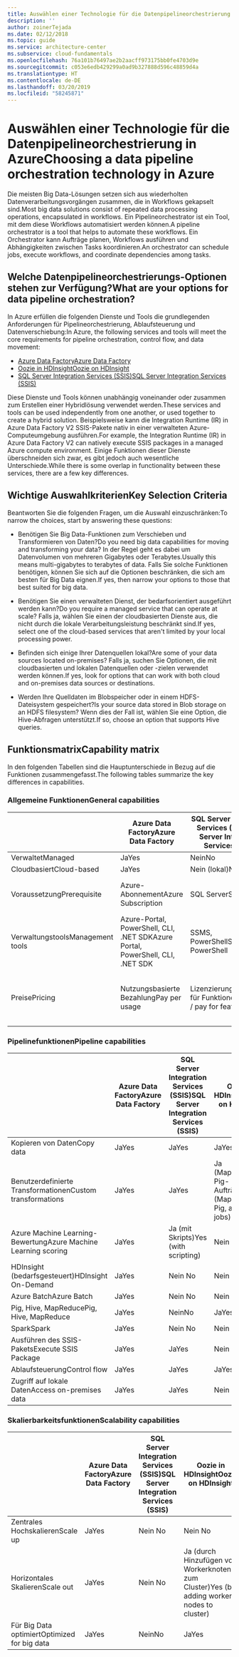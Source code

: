 ```yaml
---
title: Auswählen einer Technologie für die Datenpipelineorchestrierung
description: ''
author: zoinerTejada
ms.date: 02/12/2018
ms.topic: guide
ms.service: architecture-center
ms.subservice: cloud-fundamentals
ms.openlocfilehash: 76a101b76497ae2b2aacff973175bb0fe4703d9e
ms.sourcegitcommit: c053e6edb429299a0ad9b327888d596c48859d4a
ms.translationtype: HT
ms.contentlocale: de-DE
ms.lasthandoff: 03/20/2019
ms.locfileid: "58245871"
---
```

# <a name="choosing-a-data-pipeline-orchestration-technology-in-azure"></a><span data-ttu-id="ee6b4-102">Auswählen einer Technologie für die Datenpipelineorchestrierung in Azure</span><span class="sxs-lookup"><span data-stu-id="ee6b4-102">Choosing a data pipeline orchestration technology in Azure</span></span>

<span data-ttu-id="ee6b4-103">Die meisten Big Data-Lösungen setzen sich aus wiederholten Datenverarbeitungsvorgängen zusammen, die in Workflows gekapselt sind.</span><span class="sxs-lookup"><span data-stu-id="ee6b4-103">Most big data solutions consist of repeated data processing operations, encapsulated in workflows.</span></span> <span data-ttu-id="ee6b4-104">Ein Pipelineorchestrator ist ein Tool, mit dem diese Workflows automatisiert werden können.</span><span class="sxs-lookup"><span data-stu-id="ee6b4-104">A pipeline orchestrator is a tool that helps to automate these workflows.</span></span> <span data-ttu-id="ee6b4-105">Ein Orchestrator kann Aufträge planen, Workflows ausführen und Abhängigkeiten zwischen Tasks koordinieren.</span><span class="sxs-lookup"><span data-stu-id="ee6b4-105">An orchestrator can schedule jobs, execute workflows, and coordinate dependencies among tasks.</span></span>

## <a name="what-are-your-options-for-data-pipeline-orchestration"></a><span data-ttu-id="ee6b4-106">Welche Datenpipelineorchestrierungs-Optionen stehen zur Verfügung?</span><span class="sxs-lookup"><span data-stu-id="ee6b4-106">What are your options for data pipeline orchestration?</span></span>

<span data-ttu-id="ee6b4-107">In Azure erfüllen die folgenden Dienste und Tools die grundlegenden Anforderungen für Pipelineorchestrierung, Ablaufsteuerung und Datenverschiebung:</span><span class="sxs-lookup"><span data-stu-id="ee6b4-107">In Azure, the following services and tools will meet the core requirements for pipeline orchestration, control flow, and data movement:</span></span>

- [<span data-ttu-id="ee6b4-108">Azure Data Factory</span><span class="sxs-lookup"><span data-stu-id="ee6b4-108">Azure Data Factory</span></span>](/azure/data-factory/)
- [<span data-ttu-id="ee6b4-109">Oozie in HDInsight</span><span class="sxs-lookup"><span data-stu-id="ee6b4-109">Oozie on HDInsight</span></span>](/azure/hdinsight/hdinsight-use-oozie-linux-mac)
- [<span data-ttu-id="ee6b4-110">SQL Server Integration Services (SSIS)</span><span class="sxs-lookup"><span data-stu-id="ee6b4-110">SQL Server Integration Services (SSIS)</span></span>](/sql/integration-services/sql-server-integration-services)

<span data-ttu-id="ee6b4-111">Diese Dienste und Tools können unabhängig voneinander oder zusammen zum Erstellen einer Hybridlösung verwendet werden.</span><span class="sxs-lookup"><span data-stu-id="ee6b4-111">These services and tools can be used independently from one another, or used together to create a hybrid solution.</span></span> <span data-ttu-id="ee6b4-112">Beispielsweise kann die Integration Runtime (IR) in Azure Data Factory V2 SSIS-Pakete nativ in einer verwalteten Azure-Computeumgebung ausführen.</span><span class="sxs-lookup"><span data-stu-id="ee6b4-112">For example, the Integration Runtime (IR) in Azure Data Factory V2 can natively execute SSIS packages in a managed Azure compute environment.</span></span> <span data-ttu-id="ee6b4-113">Einige Funktionen dieser Dienste überschneiden sich zwar, es gibt jedoch auch wesentliche Unterschiede.</span><span class="sxs-lookup"><span data-stu-id="ee6b4-113">While there is some overlap in functionality between these services, there are a few key differences.</span></span>

## <a name="key-selection-criteria"></a><span data-ttu-id="ee6b4-114">Wichtige Auswahlkriterien</span><span class="sxs-lookup"><span data-stu-id="ee6b4-114">Key Selection Criteria</span></span>

<span data-ttu-id="ee6b4-115">Beantworten Sie die folgenden Fragen, um die Auswahl einzuschränken:</span><span class="sxs-lookup"><span data-stu-id="ee6b4-115">To narrow the choices, start by answering these questions:</span></span>

- <span data-ttu-id="ee6b4-116">Benötigen Sie Big Data-Funktionen zum Verschieben und Transformieren von Daten?</span><span class="sxs-lookup"><span data-stu-id="ee6b4-116">Do you need big data capabilities for moving and transforming your data?</span></span> <span data-ttu-id="ee6b4-117">In der Regel geht es dabei um Datenvolumen von mehreren Gigabytes oder Terabytes.</span><span class="sxs-lookup"><span data-stu-id="ee6b4-117">Usually this means multi-gigabytes to terabytes of data.</span></span> <span data-ttu-id="ee6b4-118">Falls Sie solche Funktionen benötigen, können Sie sich auf die Optionen beschränken, die sich am besten für Big Data eignen.</span><span class="sxs-lookup"><span data-stu-id="ee6b4-118">If yes, then narrow your options to those that best suited for big data.</span></span>

- <span data-ttu-id="ee6b4-119">Benötigen Sie einen verwalteten Dienst, der bedarfsorientiert ausgeführt werden kann?</span><span class="sxs-lookup"><span data-stu-id="ee6b4-119">Do you require a managed service that can operate at scale?</span></span> <span data-ttu-id="ee6b4-120">Falls ja, wählen Sie einen der cloudbasierten Dienste aus, die nicht durch die lokale Verarbeitungsleistung beschränkt sind.</span><span class="sxs-lookup"><span data-stu-id="ee6b4-120">If yes, select one of the cloud-based services that aren't limited by your local processing power.</span></span>

- <span data-ttu-id="ee6b4-121">Befinden sich einige Ihrer Datenquellen lokal?</span><span class="sxs-lookup"><span data-stu-id="ee6b4-121">Are some of your data sources located on-premises?</span></span> <span data-ttu-id="ee6b4-122">Falls ja, suchen Sie Optionen, die mit cloudbasierten und lokalen Datenquellen oder -zielen verwendet werden können.</span><span class="sxs-lookup"><span data-stu-id="ee6b4-122">If yes, look for options that can work with both cloud and on-premises data sources or destinations.</span></span>

- <span data-ttu-id="ee6b4-123">Werden Ihre Quelldaten im Blobspeicher oder in einem HDFS-Dateisystem gespeichert?</span><span class="sxs-lookup"><span data-stu-id="ee6b4-123">Is your source data stored in Blob storage on an HDFS filesystem?</span></span> <span data-ttu-id="ee6b4-124">Wenn dies der Fall ist, wählen Sie eine Option, die Hive-Abfragen unterstützt.</span><span class="sxs-lookup"><span data-stu-id="ee6b4-124">If so, choose an option that supports Hive queries.</span></span>

## <a name="capability-matrix"></a><span data-ttu-id="ee6b4-125">Funktionsmatrix</span><span class="sxs-lookup"><span data-stu-id="ee6b4-125">Capability matrix</span></span>

<span data-ttu-id="ee6b4-126">In den folgenden Tabellen sind die Hauptunterschiede in Bezug auf die Funktionen zusammengefasst.</span><span class="sxs-lookup"><span data-stu-id="ee6b4-126">The following tables summarize the key differences in capabilities.</span></span>

### <a name="general-capabilities"></a><span data-ttu-id="ee6b4-127">Allgemeine Funktionen</span><span class="sxs-lookup"><span data-stu-id="ee6b4-127">General capabilities</span></span>

| | <span data-ttu-id="ee6b4-128">Azure Data Factory</span><span class="sxs-lookup"><span data-stu-id="ee6b4-128">Azure Data Factory</span></span> | <span data-ttu-id="ee6b4-129">SQL Server Integration Services (SSIS)</span><span class="sxs-lookup"><span data-stu-id="ee6b4-129">SQL Server Integration Services (SSIS)</span></span> | <span data-ttu-id="ee6b4-130">Oozie in HDInsight</span><span class="sxs-lookup"><span data-stu-id="ee6b4-130">Oozie on HDInsight</span></span>
| --- | --- | --- | --- |
| <span data-ttu-id="ee6b4-131">Verwaltet</span><span class="sxs-lookup"><span data-stu-id="ee6b4-131">Managed</span></span> | <span data-ttu-id="ee6b4-132">Ja</span><span class="sxs-lookup"><span data-stu-id="ee6b4-132">Yes</span></span> | <span data-ttu-id="ee6b4-133">Nein</span><span class="sxs-lookup"><span data-stu-id="ee6b4-133">No</span></span> | <span data-ttu-id="ee6b4-134">Ja</span><span class="sxs-lookup"><span data-stu-id="ee6b4-134">Yes</span></span> |
| <span data-ttu-id="ee6b4-135">Cloudbasiert</span><span class="sxs-lookup"><span data-stu-id="ee6b4-135">Cloud-based</span></span> | <span data-ttu-id="ee6b4-136">Ja</span><span class="sxs-lookup"><span data-stu-id="ee6b4-136">Yes</span></span> | <span data-ttu-id="ee6b4-137">Nein (lokal)</span><span class="sxs-lookup"><span data-stu-id="ee6b4-137">No (local)</span></span> | <span data-ttu-id="ee6b4-138">Ja</span><span class="sxs-lookup"><span data-stu-id="ee6b4-138">Yes</span></span> |
| <span data-ttu-id="ee6b4-139">Voraussetzung</span><span class="sxs-lookup"><span data-stu-id="ee6b4-139">Prerequisite</span></span> | <span data-ttu-id="ee6b4-140">Azure-Abonnement</span><span class="sxs-lookup"><span data-stu-id="ee6b4-140">Azure Subscription</span></span> | <span data-ttu-id="ee6b4-141">SQL Server</span><span class="sxs-lookup"><span data-stu-id="ee6b4-141">SQL Server</span></span>  | <span data-ttu-id="ee6b4-142">Azure-Abonnement, HDInsight-Cluster</span><span class="sxs-lookup"><span data-stu-id="ee6b4-142">Azure Subscription, HDInsight cluster</span></span> |
| <span data-ttu-id="ee6b4-143">Verwaltungstools</span><span class="sxs-lookup"><span data-stu-id="ee6b4-143">Management tools</span></span> | <span data-ttu-id="ee6b4-144">Azure-Portal, PowerShell, CLI, .NET SDK</span><span class="sxs-lookup"><span data-stu-id="ee6b4-144">Azure Portal, PowerShell, CLI, .NET SDK</span></span> | <span data-ttu-id="ee6b4-145">SSMS, PowerShell</span><span class="sxs-lookup"><span data-stu-id="ee6b4-145">SSMS, PowerShell</span></span> | <span data-ttu-id="ee6b4-146">Bash-Shell, Oozie-REST-API, Oozie-Webbenutzeroberfläche</span><span class="sxs-lookup"><span data-stu-id="ee6b4-146">Bash shell, Oozie REST API, Oozie web UI</span></span> |
| <span data-ttu-id="ee6b4-147">Preise</span><span class="sxs-lookup"><span data-stu-id="ee6b4-147">Pricing</span></span> | <span data-ttu-id="ee6b4-148">Nutzungsbasierte Bezahlung</span><span class="sxs-lookup"><span data-stu-id="ee6b4-148">Pay per usage</span></span> | <span data-ttu-id="ee6b4-149">Lizenzierung/Bezahlung für Funktionen</span><span class="sxs-lookup"><span data-stu-id="ee6b4-149">Licensing / pay for features</span></span> | <span data-ttu-id="ee6b4-150">Keine Zusatzgebühren (nur Gebühren für die Ausführung des HDInsight-Clusters)</span><span class="sxs-lookup"><span data-stu-id="ee6b4-150">No additional charge on top of running the HDInsight cluster</span></span> |

### <a name="pipeline-capabilities"></a><span data-ttu-id="ee6b4-151">Pipelinefunktionen</span><span class="sxs-lookup"><span data-stu-id="ee6b4-151">Pipeline capabilities</span></span>

| | <span data-ttu-id="ee6b4-152">Azure Data Factory</span><span class="sxs-lookup"><span data-stu-id="ee6b4-152">Azure Data Factory</span></span> | <span data-ttu-id="ee6b4-153">SQL Server Integration Services (SSIS)</span><span class="sxs-lookup"><span data-stu-id="ee6b4-153">SQL Server Integration Services (SSIS)</span></span> | <span data-ttu-id="ee6b4-154">Oozie in HDInsight</span><span class="sxs-lookup"><span data-stu-id="ee6b4-154">Oozie on HDInsight</span></span>
| --- | --- | --- | --- |
| <span data-ttu-id="ee6b4-155">Kopieren von Daten</span><span class="sxs-lookup"><span data-stu-id="ee6b4-155">Copy data</span></span> | <span data-ttu-id="ee6b4-156">Ja</span><span class="sxs-lookup"><span data-stu-id="ee6b4-156">Yes</span></span> | <span data-ttu-id="ee6b4-157">Ja</span><span class="sxs-lookup"><span data-stu-id="ee6b4-157">Yes</span></span> | <span data-ttu-id="ee6b4-158">Ja</span><span class="sxs-lookup"><span data-stu-id="ee6b4-158">Yes</span></span> |
| <span data-ttu-id="ee6b4-159">Benutzerdefinierte Transformationen</span><span class="sxs-lookup"><span data-stu-id="ee6b4-159">Custom transformations</span></span> | <span data-ttu-id="ee6b4-160">Ja</span><span class="sxs-lookup"><span data-stu-id="ee6b4-160">Yes</span></span> | <span data-ttu-id="ee6b4-161">Ja</span><span class="sxs-lookup"><span data-stu-id="ee6b4-161">Yes</span></span> | <span data-ttu-id="ee6b4-162">Ja (MapReduce-, Pig- und Hive-Aufträge)</span><span class="sxs-lookup"><span data-stu-id="ee6b4-162">Yes (MapReduce, Pig, and Hive jobs)</span></span> |
| <span data-ttu-id="ee6b4-163">Azure Machine Learning-Bewertung</span><span class="sxs-lookup"><span data-stu-id="ee6b4-163">Azure Machine Learning scoring</span></span> | <span data-ttu-id="ee6b4-164">Ja</span><span class="sxs-lookup"><span data-stu-id="ee6b4-164">Yes</span></span> | <span data-ttu-id="ee6b4-165">Ja (mit Skripts)</span><span class="sxs-lookup"><span data-stu-id="ee6b4-165">Yes (with scripting)</span></span> | <span data-ttu-id="ee6b4-166">Nein </span><span class="sxs-lookup"><span data-stu-id="ee6b4-166">No</span></span> |
| <span data-ttu-id="ee6b4-167">HDInsight (bedarfsgesteuert)</span><span class="sxs-lookup"><span data-stu-id="ee6b4-167">HDInsight On-Demand</span></span> | <span data-ttu-id="ee6b4-168">Ja</span><span class="sxs-lookup"><span data-stu-id="ee6b4-168">Yes</span></span> | <span data-ttu-id="ee6b4-169">Nein </span><span class="sxs-lookup"><span data-stu-id="ee6b4-169">No</span></span> | <span data-ttu-id="ee6b4-170">Nein </span><span class="sxs-lookup"><span data-stu-id="ee6b4-170">No</span></span> |
| <span data-ttu-id="ee6b4-171">Azure Batch</span><span class="sxs-lookup"><span data-stu-id="ee6b4-171">Azure Batch</span></span> | <span data-ttu-id="ee6b4-172">Ja</span><span class="sxs-lookup"><span data-stu-id="ee6b4-172">Yes</span></span> | <span data-ttu-id="ee6b4-173">Nein </span><span class="sxs-lookup"><span data-stu-id="ee6b4-173">No</span></span> | <span data-ttu-id="ee6b4-174">Nein </span><span class="sxs-lookup"><span data-stu-id="ee6b4-174">No</span></span> |
| <span data-ttu-id="ee6b4-175">Pig, Hive, MapReduce</span><span class="sxs-lookup"><span data-stu-id="ee6b4-175">Pig, Hive, MapReduce</span></span> | <span data-ttu-id="ee6b4-176">Ja</span><span class="sxs-lookup"><span data-stu-id="ee6b4-176">Yes</span></span> | <span data-ttu-id="ee6b4-177">Nein</span><span class="sxs-lookup"><span data-stu-id="ee6b4-177">No</span></span> | <span data-ttu-id="ee6b4-178">Ja</span><span class="sxs-lookup"><span data-stu-id="ee6b4-178">Yes</span></span> |
| <span data-ttu-id="ee6b4-179">Spark</span><span class="sxs-lookup"><span data-stu-id="ee6b4-179">Spark</span></span> | <span data-ttu-id="ee6b4-180">Ja</span><span class="sxs-lookup"><span data-stu-id="ee6b4-180">Yes</span></span> | <span data-ttu-id="ee6b4-181">Nein </span><span class="sxs-lookup"><span data-stu-id="ee6b4-181">No</span></span> | <span data-ttu-id="ee6b4-182">Nein </span><span class="sxs-lookup"><span data-stu-id="ee6b4-182">No</span></span> |
| <span data-ttu-id="ee6b4-183">Ausführen des SSIS-Pakets</span><span class="sxs-lookup"><span data-stu-id="ee6b4-183">Execute SSIS Package</span></span> | <span data-ttu-id="ee6b4-184">Ja</span><span class="sxs-lookup"><span data-stu-id="ee6b4-184">Yes</span></span> | <span data-ttu-id="ee6b4-185">Ja</span><span class="sxs-lookup"><span data-stu-id="ee6b4-185">Yes</span></span> | <span data-ttu-id="ee6b4-186">Nein </span><span class="sxs-lookup"><span data-stu-id="ee6b4-186">No</span></span> |
| <span data-ttu-id="ee6b4-187">Ablaufsteuerung</span><span class="sxs-lookup"><span data-stu-id="ee6b4-187">Control flow</span></span> | <span data-ttu-id="ee6b4-188">Ja</span><span class="sxs-lookup"><span data-stu-id="ee6b4-188">Yes</span></span> | <span data-ttu-id="ee6b4-189">Ja</span><span class="sxs-lookup"><span data-stu-id="ee6b4-189">Yes</span></span> | <span data-ttu-id="ee6b4-190">Ja</span><span class="sxs-lookup"><span data-stu-id="ee6b4-190">Yes</span></span> |
| <span data-ttu-id="ee6b4-191">Zugriff auf lokale Daten</span><span class="sxs-lookup"><span data-stu-id="ee6b4-191">Access on-premises data</span></span> | <span data-ttu-id="ee6b4-192">Ja</span><span class="sxs-lookup"><span data-stu-id="ee6b4-192">Yes</span></span> | <span data-ttu-id="ee6b4-193">Ja</span><span class="sxs-lookup"><span data-stu-id="ee6b4-193">Yes</span></span> | <span data-ttu-id="ee6b4-194">Nein </span><span class="sxs-lookup"><span data-stu-id="ee6b4-194">No</span></span> |

### <a name="scalability-capabilities"></a><span data-ttu-id="ee6b4-195">Skalierbarkeitsfunktionen</span><span class="sxs-lookup"><span data-stu-id="ee6b4-195">Scalability capabilities</span></span>

| | <span data-ttu-id="ee6b4-196">Azure Data Factory</span><span class="sxs-lookup"><span data-stu-id="ee6b4-196">Azure Data Factory</span></span> | <span data-ttu-id="ee6b4-197">SQL Server Integration Services (SSIS)</span><span class="sxs-lookup"><span data-stu-id="ee6b4-197">SQL Server Integration Services (SSIS)</span></span> | <span data-ttu-id="ee6b4-198">Oozie in HDInsight</span><span class="sxs-lookup"><span data-stu-id="ee6b4-198">Oozie on HDInsight</span></span>
| --- | --- | --- | --- |
| <span data-ttu-id="ee6b4-199">Zentrales Hochskalieren</span><span class="sxs-lookup"><span data-stu-id="ee6b4-199">Scale up</span></span> | <span data-ttu-id="ee6b4-200">Ja</span><span class="sxs-lookup"><span data-stu-id="ee6b4-200">Yes</span></span> | <span data-ttu-id="ee6b4-201">Nein </span><span class="sxs-lookup"><span data-stu-id="ee6b4-201">No</span></span> | <span data-ttu-id="ee6b4-202">Nein </span><span class="sxs-lookup"><span data-stu-id="ee6b4-202">No</span></span> |
| <span data-ttu-id="ee6b4-203">Horizontales Skalieren</span><span class="sxs-lookup"><span data-stu-id="ee6b4-203">Scale out</span></span> | <span data-ttu-id="ee6b4-204">Ja</span><span class="sxs-lookup"><span data-stu-id="ee6b4-204">Yes</span></span> | <span data-ttu-id="ee6b4-205">Nein </span><span class="sxs-lookup"><span data-stu-id="ee6b4-205">No</span></span> | <span data-ttu-id="ee6b4-206">Ja (durch Hinzufügen von Workerknoten zum Cluster)</span><span class="sxs-lookup"><span data-stu-id="ee6b4-206">Yes (by adding worker nodes to cluster)</span></span> |
| <span data-ttu-id="ee6b4-207">Für Big Data optimiert</span><span class="sxs-lookup"><span data-stu-id="ee6b4-207">Optimized for big data</span></span> | <span data-ttu-id="ee6b4-208">Ja</span><span class="sxs-lookup"><span data-stu-id="ee6b4-208">Yes</span></span> | <span data-ttu-id="ee6b4-209">Nein</span><span class="sxs-lookup"><span data-stu-id="ee6b4-209">No</span></span> | <span data-ttu-id="ee6b4-210">Ja</span><span class="sxs-lookup"><span data-stu-id="ee6b4-210">Yes</span></span> |

